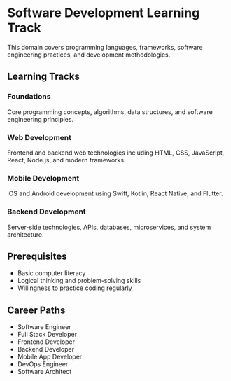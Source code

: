 # Software Development Learning Track

This domain covers programming languages, frameworks, software engineering practices, and development methodologies.

## Learning Tracks

### Foundations

Core programming concepts, algorithms, data structures, and software engineering principles.

### Web Development

Frontend and backend web technologies including HTML, CSS, JavaScript, React, Node.js, and modern frameworks.

### Mobile Development

iOS and Android development using Swift, Kotlin, React Native, and Flutter.

### Backend Development

Server-side technologies, APIs, databases, microservices, and system architecture.

## Prerequisites

- Basic computer literacy
- Logical thinking and problem-solving skills
- Willingness to practice coding regularly

## Career Paths

- Software Engineer
- Full Stack Developer
- Frontend Developer
- Backend Developer
- Mobile App Developer
- DevOps Engineer
- Software Architect
